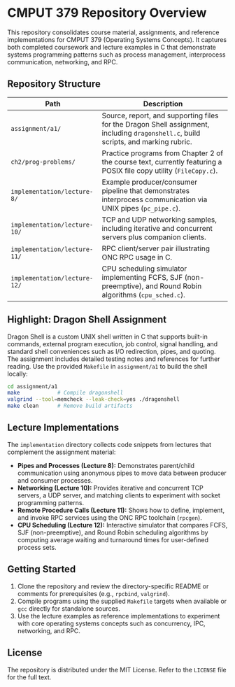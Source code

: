 # CMPUT 379 Repository Overview

This repository consolidates course material, assignments, and reference implementations for CMPUT 379 (Operating Systems Concepts). It captures both completed coursework and lecture examples in C that demonstrate systems programming patterns such as process management, interprocess communication, networking, and RPC.

## Repository Structure

| Path | Description |
| --- | --- |
| `assignment/a1/` | Source, report, and supporting files for the Dragon Shell assignment, including `dragonshell.c`, build scripts, and marking rubric. |
| `ch2/prog-problems/` | Practice programs from Chapter 2 of the course text, currently featuring a POSIX file copy utility (`FileCopy.c`). |
| `implementation/lecture-8/` | Example producer/consumer pipeline that demonstrates interprocess communication via UNIX pipes (`pc_pipe.c`). |
| `implementation/lecture-10/` | TCP and UDP networking samples, including iterative and concurrent servers plus companion clients. |
| `implementation/lecture-11/` | RPC client/server pair illustrating ONC RPC usage in C. |
| `implementation/lecture-12/` | CPU scheduling simulator implementing FCFS, SJF (non-preemptive), and Round Robin algorithms (`cpu_sched.c`). |

## Highlight: Dragon Shell Assignment

Dragon Shell is a custom UNIX shell written in C that supports built-in commands, external program execution, job control, signal handling, and standard shell conveniences such as I/O redirection, pipes, and quoting. The assignment includes detailed testing notes and references for further reading. Use the provided `Makefile` in `assignment/a1` to build the shell locally:

```bash
cd assignment/a1
make            # Compile dragonshell
valgrind --tool=memcheck --leak-check=yes ./dragonshell
make clean      # Remove build artifacts
```

## Lecture Implementations

The `implementation` directory collects code snippets from lectures that complement the assignment material:

- **Pipes and Processes (Lecture 8):** Demonstrates parent/child communication using anonymous pipes to move data between producer and consumer processes.
- **Networking (Lecture 10):** Provides iterative and concurrent TCP servers, a UDP server, and matching clients to experiment with socket programming patterns.
- **Remote Procedure Calls (Lecture 11):** Shows how to define, implement, and invoke RPC services using the ONC RPC toolchain (`rpcgen`).
- **CPU Scheduling (Lecture 12):** Interactive simulator that compares FCFS, SJF (non-preemptive), and Round Robin scheduling algorithms by computing average waiting and turnaround times for user-defined process sets.

## Getting Started

1. Clone the repository and review the directory-specific README or comments for prerequisites (e.g., `rpcbind`, `valgrind`).
2. Compile programs using the supplied `Makefile` targets when available or `gcc` directly for standalone sources.
3. Use the lecture examples as reference implementations to experiment with core operating systems concepts such as concurrency, IPC, networking, and RPC.

## License

The repository is distributed under the MIT License. Refer to the `LICENSE` file for the full text.
